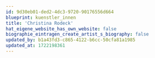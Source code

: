 ```yaml
---
id: 9d30eb01-ded2-4dc3-9720-90176556d664
blueprint: kuenstler_innen
title: 'Christina Rodeck'
hat_eigene_website_has_own_website: false
biographie_eintragen_create_artist_s_biography: false
updated_by: b1a43fd3-c865-4122-b6cc-50cfa81a1985
updated_at: 1722198361
---
```

